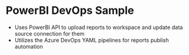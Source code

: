 # PowerBI DevOps Sample 

* Uses PowerBI API to upload reports to workspace and update data source connection for them
* Utilizes the Azure DevOps YAML pipelines for reports publish automation
